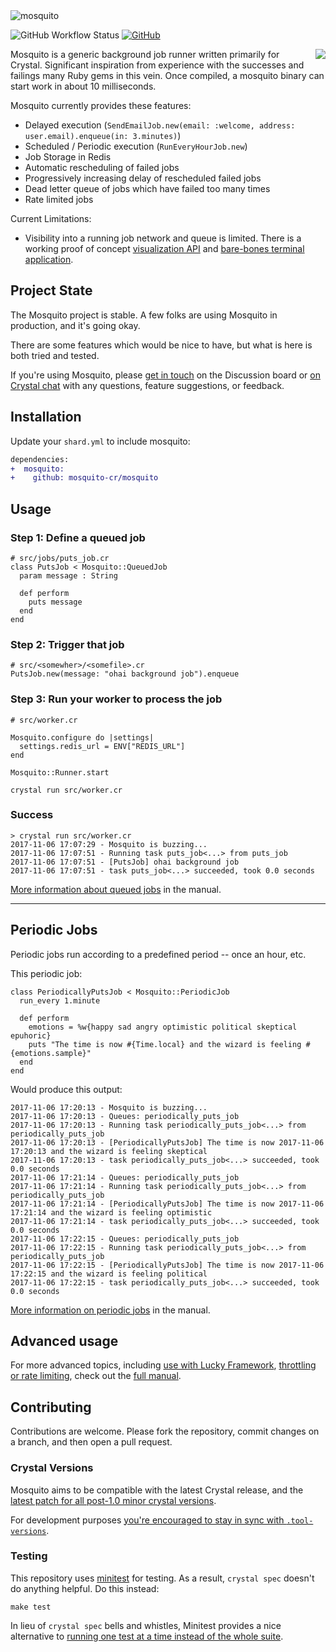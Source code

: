 <img src="logo/logotype_horizontal.svg" alt="mosquito">

![GitHub Workflow Status](https://img.shields.io/github/actions/workflow/status/mosquito-cr/mosquito/ci.yml?branch=master&style=for-the-badge)
[![GitHub](https://img.shields.io/github/license/mosquito-cr/mosquito.svg?style=for-the-badge)](https://tldrlegal.com/license/mit-license)

<img src="https://mosquito-cr.github.io/images/amber-mosquito-small.png" align="right">

Mosquito is a generic background job runner written primarily for Crystal. Significant inspiration from experience with the successes and failings many Ruby gems in this vein. Once compiled, a mosquito binary can start work in about 10 milliseconds.

Mosquito currently provides these features:

- Delayed execution (`SendEmailJob.new(email: :welcome, address: user.email).enqueue(in: 3.minutes)`)
- Scheduled / Periodic execution (`RunEveryHourJob.new`)
- Job Storage in Redis
- Automatic rescheduling of failed jobs
- Progressively increasing delay of rescheduled failed jobs
- Dead letter queue of jobs which have failed too many times
- Rate limited jobs

Current Limitations:
- Visibility into a running job network and queue is limited. There is a working proof of concept [visualization API](https://github.com/mosquito-cr/mosquito/issues/90) and [bare-bones terminal application](https://github.com/mosquito-cr/tui-visualizer).

## Project State

The Mosquito project is stable. A few folks are using Mosquito in production, and it's going okay.

There are some features which would be nice to have, but what is here is both tried and tested.

If you're using Mosquito, please [get in touch](https://github.com/mosquito-cr/mosquito/discussions) on the Discussion board or [on Crystal chat](https://crystal-lang.org/community/) with any questions, feature suggestions, or feedback.

## Installation

Update your `shard.yml` to include mosquito:

```diff
dependencies:
+  mosquito:
+    github: mosquito-cr/mosquito
```

## Usage

### Step 1: Define a queued job

```crystal
# src/jobs/puts_job.cr
class PutsJob < Mosquito::QueuedJob
  param message : String

  def perform
    puts message
  end
end
```

### Step 2: Trigger that job

```crystal
# src/<somewher>/<somefile>.cr
PutsJob.new(message: "ohai background job").enqueue
```

### Step 3: Run your worker to process the job

```crystal
# src/worker.cr

Mosquito.configure do |settings|
  settings.redis_url = ENV["REDIS_URL"]
end

Mosquito::Runner.start
```

```text
crystal run src/worker.cr
```

### Success

```
> crystal run src/worker.cr
2017-11-06 17:07:29 - Mosquito is buzzing...
2017-11-06 17:07:51 - Running task puts_job<...> from puts_job
2017-11-06 17:07:51 - [PutsJob] ohai background job
2017-11-06 17:07:51 - task puts_job<...> succeeded, took 0.0 seconds
```

[More information about queued jobs](https://mosquito-cr.github.io/manual/index.html#queued-jobs) in the manual.

------

## Periodic Jobs

Periodic jobs run according to a predefined period -- once an hour, etc.

This periodic job:
```crystal
class PeriodicallyPutsJob < Mosquito::PeriodicJob
  run_every 1.minute

  def perform
    emotions = %w{happy sad angry optimistic political skeptical epuhoric}
    puts "The time is now #{Time.local} and the wizard is feeling #{emotions.sample}"
  end
end
```

Would produce this output:
```crystal
2017-11-06 17:20:13 - Mosquito is buzzing...
2017-11-06 17:20:13 - Queues: periodically_puts_job
2017-11-06 17:20:13 - Running task periodically_puts_job<...> from periodically_puts_job
2017-11-06 17:20:13 - [PeriodicallyPutsJob] The time is now 2017-11-06 17:20:13 and the wizard is feeling skeptical
2017-11-06 17:20:13 - task periodically_puts_job<...> succeeded, took 0.0 seconds
2017-11-06 17:21:14 - Queues: periodically_puts_job
2017-11-06 17:21:14 - Running task periodically_puts_job<...> from periodically_puts_job
2017-11-06 17:21:14 - [PeriodicallyPutsJob] The time is now 2017-11-06 17:21:14 and the wizard is feeling optimistic
2017-11-06 17:21:14 - task periodically_puts_job<...> succeeded, took 0.0 seconds
2017-11-06 17:22:15 - Queues: periodically_puts_job
2017-11-06 17:22:15 - Running task periodically_puts_job<...> from periodically_puts_job
2017-11-06 17:22:15 - [PeriodicallyPutsJob] The time is now 2017-11-06 17:22:15 and the wizard is feeling political
2017-11-06 17:22:15 - task periodically_puts_job<...> succeeded, took 0.0 seconds
```

[More information on periodic jobs](https://mosquito-cr.github.io/manual/index.html#periodic-jobs) in the manual.

## Advanced usage

For more advanced topics, including [use with Lucky Framework](https://mosquito-cr.github.io/manual/lucky_framework.html), [throttling or rate limiting](https://mosquito-cr.github.io/manual/rate_limiting.html), check out the [full manual](https://mosquito-cr.github.io/manual).

## Contributing

Contributions are welcome. Please fork the repository, commit changes on a branch, and then open a pull request.

### Crystal Versions

Mosquito aims to be compatible with the latest Crystal release, and the [latest patch for all post-1.0 minor crystal versions](https://github.com/mosquito-cr/mosquito/blob/master/.github/workflows/ci.yml#L17).

For development purposes [you're encouraged to stay in sync with `.tool-versions`](https://github.com/mosquito-cr/mosquito/blob/master/.tool-versions).

### Testing

This repository uses [minitest](https://github.com/ysbaddaden/minitest.cr) for testing. As a result, `crystal spec` doesn't do anything helpful. Do this instead:

```
make test
```

In lieu of `crystal spec` bells and whistles, Minitest provides a nice alternative to [running one test at a time instead of the whole suite](https://github.com/ysbaddaden/minitest.cr/pull/31).
